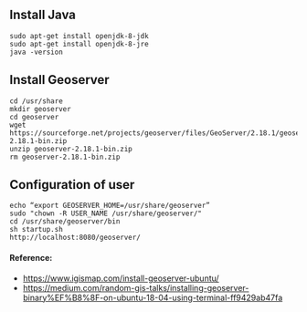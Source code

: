 ## Install Java

```
sudo apt-get install openjdk-8-jdk
sudo apt-get install openjdk-8-jre
java -version
```

## Install Geoserver 
```
cd /usr/share
mkdir geoserver
cd geoserver
wget https://sourceforge.net/projects/geoserver/files/GeoServer/2.18.1/geoserver-2.18.1-bin.zip
unzip geoserver-2.18.1-bin.zip
rm geoserver-2.18.1-bin.zip
```
## Configuration of user 

```
echo “export GEOSERVER_HOME=/usr/share/geoserver”
sudo "chown -R USER_NAME /usr/share/geoserver/"
cd /usr/share/geoserver/bin
sh startup.sh
http://localhost:8080/geoserver/
```
#### Reference:
* https://www.igismap.com/install-geoserver-ubuntu/
* https://medium.com/random-gis-talks/installing-geoserver-binary%EF%B8%8F-on-ubuntu-18-04-using-terminal-ff9429ab47fa
